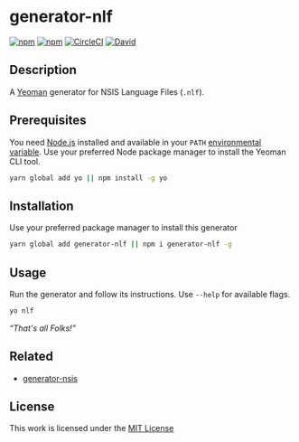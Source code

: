 # generator-nlf

[![npm](https://flat.badgen.net/npm/license/generator-nlf)](https://www.npmjs.org/package/generator-nlf)
[![npm](https://flat.badgen.net/npm/v/generator-nlf)](https://www.npmjs.org/package/generator-nlf)
[![CircleCI](https://flat.badgen.net/circleci/github/idleberg/generator-nlf)](https://circleci.com/gh/idleberg/generator-nlf/)
[![David](https://flat.badgen.net/david/dev/idleberg/generator-nlf)](https://david-dm.org/idleberg/generator-nlf)

## Description

A [Yeoman](http://yeoman.io/authoring/user-interactions.html) generator for NSIS Language Files (`.nlf`).

## Prerequisites

You need [Node.js](https://nodejs.org/en/) installed and available in your `PATH` [environmental variable](http://superuser.com/a/284351/195953). Use your preferred Node package manager to install the Yeoman CLI tool.

```sh
yarn global add yo || npm install -g yo
```

## Installation

 Use your preferred package manager to install this generator

```sh
yarn global add generator-nlf || npm i generator-nlf -g
```

## Usage

Run the generator and follow its instructions. Use `--help` for available flags.

```sh
yo nlf
```

*“That's all Folks!”*

## Related

- [generator-nsis](https://www.npmjs.com/package/generator-nsis)

## License

This work is licensed under the [MIT License](https://opensource.org/licenses/MIT)
